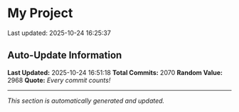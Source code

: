 # My Project


Last updated: 2025-10-24 16:25:37





























































































































































































































































































































































































































































































































































































































































































































































































































































































































































































































































































































































































































































































































































































































































































































































































































































































































































































































































































































































































































































































































































































































































































































































































































































































































































## Auto-Update Information

**Last Updated:** 2025-10-24 16:51:18
**Total Commits:** 2070
**Random Value:** 2968
**Quote:** _Every commit counts!_

---
_This section is automatically generated and updated._
